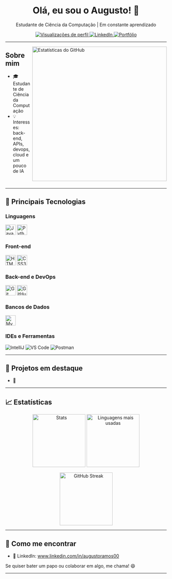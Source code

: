 
<!-- Perfil GitHub do Augusto -->
<!-- Dica: renomeie este repositório com o SEU usuário exato para virar o README do perfil. Ex.: GITHUB_USERNAME -> augusto -->

<h1 align="center">Olá, eu sou o Augusto! 👋</h1>
<p align="center">
  Estudante de Ciência da Computação | Em constante aprendizado
</p>

<p align="center">
  <a href="https://github.com/augustoramos000">
    <img src="https://komarev.com/ghpvc/?username=GITHUB_USERNAME&label=Profile%20views&color=0e75b6&style=flat" alt="Visualizações de perfil" />
  </a>
  <a href="https://www.linkedin.com/in/SEU_LINKEDIN/">
    <img src="https://img.shields.io/badge/LinkedIn-www.linkedin.com/in/augustoramos00-blue?style=flat&logo=linkedin" alt="LinkedIn" />
  </a>
  <a href="https://SEU_PORTFOLIO_AQUI">
    <img src="https://img.shields.io/badge/Portfólio-acesse-6a5acd?style=flat&logo=vercel" alt="Portfólio" />
  </a>
</p>

---

<img align="right" width="420" src="https://github-readme-stats.vercel.app/api?username=GITHUB_USERNAME&show_icons=true&theme=default&hide_border=true&count_private=true" alt="Estatísticas do GitHub" />

## Sobre mim

- 🎓 Estudante de Ciência da Computação
- 💡 Interesses: back-end, APIs, devops, cloud e um pouco de IA

<br clear="right"/>

---

## 🚀 Principais Tecnologias

### Linguagens
<p>
  <img src="https://cdn.jsdelivr.net/gh/devicons/devicon/icons/java/java-original.svg" height="32" alt="Java"/>
  <img src="https://cdn.jsdelivr.net/gh/devicons/devicon/icons/python/python-original.svg" height="32" alt="Python"/>
</p>

### Front-end
<p>
  <img src="https://cdn.jsdelivr.net/gh/devicons/devicon/icons/html5/html5-original.svg" height="32" alt="HTML5"/>
  <img src="https://cdn.jsdelivr.net/gh/devicons/devicon/icons/css3/css3-original.svg" height="32" alt="CSS3"/>
</p>

### Back-end e DevOps
<p>
  <img src="https://cdn.jsdelivr.net/gh/devicons/devicon/icons/git/git-original.svg" height="32" alt="Git"/>
  <img src="https://cdn.jsdelivr.net/gh/devicons/devicon/icons/github/github-original.svg" height="32" alt="GitHub"/>
</p>

### Bancos de Dados
<p>
  <img src="https://cdn.jsdelivr.net/gh/devicons/devicon/icons/mysql/mysql-original.svg" height="32" alt="MySQL"/>
</p>

### IDEs e Ferramentas
<p>
  <img src="https://img.shields.io/badge/IntelliJ-333333?style=flat&logo=intellij-idea&logoColor=white" alt="IntelliJ"/>
  <img src="https://img.shields.io/badge/VS%20Code-333333?style=flat&logo=visual-studio-code&logoColor=007ACC" alt="VS Code"/>
  <img src="https://img.shields.io/badge/Postman-333333?style=flat&logo=postman&logoColor=FF6C37" alt="Postman"/>
</p>

---

## 🧩 Projetos em destaque

- 🔗
---

## 📈 Estatísticas

<p align="center">
  <img height="165" src="https://github-readme-stats.vercel.app/api?username=GITHUB_USERNAME&show_icons=true&theme=default&hide_border=true&count_private=true" alt="Stats" />
  <img height="165" src="https://github-readme-stats.vercel.app/api/top-langs/?username=GITHUB_USERNAME&layout=compact&langs_count=8&theme=default&hide_border=true" alt="Linguagens mais usadas" />
</p>

<p align="center">
  <img height="165" src="https://streak-stats.demolab.com?user=GITHUB_USERNAME&theme=default&hide_border=true" alt="GitHub Streak" />
</p>



---

## 💬 Como me encontrar

- 💼 LinkedIn: www.linkedin.com/in/augustoramos00

Se quiser bater um papo ou colaborar em algo, me chama! 😄

---

